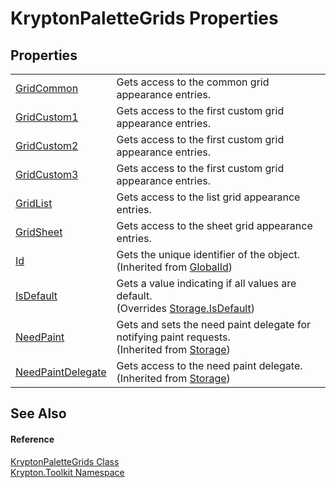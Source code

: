 # KryptonPaletteGrids Properties




## Properties
<table>
<tr>
<td><a href="88fe035d-8ac9-a505-d3d0-4aab32ea59ac.md">GridCommon</a></td>
<td>Gets access to the common grid appearance entries.</td></tr>
<tr>
<td><a href="5e0eda60-066f-1b6a-f839-eb3e32c1def7.md">GridCustom1</a></td>
<td>Gets access to the first custom grid appearance entries.</td></tr>
<tr>
<td><a href="51f5a348-8e60-cf7b-6aa8-c92227ee39e2.md">GridCustom2</a></td>
<td>Gets access to the first custom grid appearance entries.</td></tr>
<tr>
<td><a href="e2198db6-2323-4b4d-39e3-c2c5c9c8a7f7.md">GridCustom3</a></td>
<td>Gets access to the first custom grid appearance entries.</td></tr>
<tr>
<td><a href="ccea474b-f7fb-9ea4-b480-82bb474442ab.md">GridList</a></td>
<td>Gets access to the list grid appearance entries.</td></tr>
<tr>
<td><a href="fd2b0d8a-18db-6ec0-f69c-f2f0ff86a3ea.md">GridSheet</a></td>
<td>Gets access to the sheet grid appearance entries.</td></tr>
<tr>
<td><a href="71a6846f-bfb6-fb58-b361-6b43ae0583a8.md">Id</a></td>
<td>Gets the unique identifier of the object.<br />(Inherited from <a href="9ef2ca3a-e03e-8927-105a-2f9a6fbdf849.md">GlobalId</a>)</td></tr>
<tr>
<td><a href="dc457e40-27d5-b6b8-41a2-abc9617cfe17.md">IsDefault</a></td>
<td>Gets a value indicating if all values are default.<br />(Overrides <a href="bbc0e831-9474-3bce-65dc-0625d793d8c1.md">Storage.IsDefault</a>)</td></tr>
<tr>
<td><a href="097a0f47-e60c-4bf7-802c-8391c6d8feff.md">NeedPaint</a></td>
<td>Gets and sets the need paint delegate for notifying paint requests.<br />(Inherited from <a href="8406cf55-79a3-e579-4094-be084e489431.md">Storage</a>)</td></tr>
<tr>
<td><a href="879ca7f2-32c5-8581-44f2-c7aee6491db2.md">NeedPaintDelegate</a></td>
<td>Gets access to the need paint delegate.<br />(Inherited from <a href="8406cf55-79a3-e579-4094-be084e489431.md">Storage</a>)</td></tr>
</table>

## See Also


#### Reference
<a href="a0b1f511-b3ed-2d3f-4688-a0709e215d5d.md">KryptonPaletteGrids Class</a>  
<a href="79d2eac2-21f4-54ff-7552-b20c33c30600.md">Krypton.Toolkit Namespace</a>  
